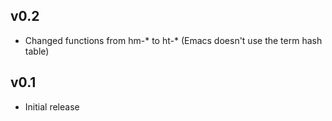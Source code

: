 ## v0.2

* Changed functions from hm-* to ht-* (Emacs doesn't use the term hash table)

## v0.1

* Initial release
